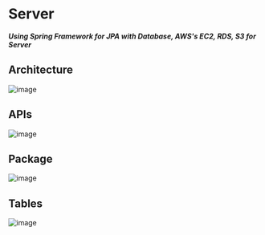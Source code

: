# Server
***Using Spring Framework for JPA with Database, AWS's EC2, RDS, S3 for Server***

## Architecture

![image](https://user-images.githubusercontent.com/31034469/128059112-11c02f4b-92a7-4d5b-a396-e4092b1ee806.png)

## APIs

![image](https://user-images.githubusercontent.com/31034469/128059558-b1a6f0a5-48f7-4c89-803d-91eef3b13150.png)

## Package

![image](https://user-images.githubusercontent.com/31034469/128059919-e5a94094-8026-48dc-ab36-412b5f9b64a3.png)


## Tables

![image](https://user-images.githubusercontent.com/31034469/128059937-159528b6-9563-4786-b648-47012b1be0df.png)
